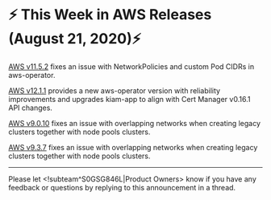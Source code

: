 # :zap: This Week in AWS Releases (August 21, 2020):zap:

[AWS v11.5.2](https://github.com/giantswarm/releases/tree/master/aws/v11.5.2) fixes an issue with NetworkPolicies and custom Pod CIDRs in aws-operator.

[AWS v12.1.1](https://github.com/giantswarm/releases/tree/master/aws/v12.1.1) provides a new aws-operator version with reliability improvements and upgrades kiam-app to align with Cert Manager v0.16.1 API changes.

[AWS v9.0.10](https://github.com/giantswarm/releases/tree/master/aws/v9.0.10) fixes an issue with overlapping networks when creating legacy clusters together with node pools clusters.

[AWS v9.3.7](https://github.com/giantswarm/releases/tree/master/aws/v9.3.7) fixes an issue with overlapping networks when creating legacy clusters together with node pools clusters.

---
Please let <!subteam^S0GSG846L|Product Owners> know if you have any feedback or questions by replying to this announcement in a thread.
